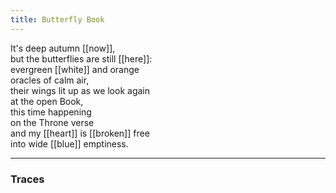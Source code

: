 ```yaml
---
title: Butterfly Book
---
```


It's deep autumn [[now]],  
but the butterflies are still [[here]]:  
evergreen [[white]] and orange  
oracles of calm air,  
their wings lit up as we look again   
at the open Book,  
this time happening  
on the Throne verse  
and my [[heart]] is [[broken]] free  
into wide [[blue]] emptiness.  

---

### Traces
